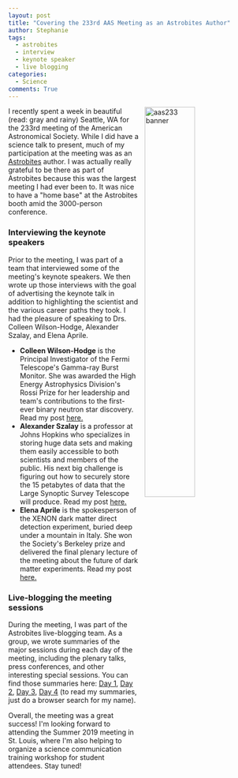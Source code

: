 ```yaml
---
layout: post
title: "Covering the 233rd AAS Meeting as an Astrobites Author"
author: Stephanie
tags:
  - astrobites
  - interview
  - keynote speaker
  - live blogging
categories:
  - Science
comments: True
---
```


<a href="https://aas.org/meetings/aas233" target="_blank"> <img src="{{
'/img/aas233_banner.png'
| prepend: site.baseurl }}" alt="aas233 banner" style="width:
45%; float: right; margin-left: 2.5%; margin-bottom: 2%"> </a>

I recently spent a week in beautiful (read: gray and rainy) Seattle, WA for the
233rd meeting of the American Astronomical Society. While I did have a science
talk to present, much of my participation at the meeting was as an
[Astrobites](https://astrobites.org) author. I was actually really grateful to
be there as part of Astrobites because this was the largest meeting I had ever
been to. It was nice to have a "home base" at the Astrobites booth amid the
3000-person conference.

### Interviewing the keynote speakers

Prior to the meeting, I was part of a team that interviewed some of the
meeting's keynote speakers. We then wrote up those interviews with the goal of
advertising the keynote talk in addition to highlighting the scientist and the
various career paths they took. I had the pleasure of speaking to Drs. Colleen
Wilson-Hodge, Alexander Szalay, and Elena Aprile.
* **Colleen Wilson-Hodge** is the Principal Investigator of the Fermi
  Telescope's Gamma-ray Burst Monitor. She was awarded the High Energy
  Astrophysics Division's Rossi Prize for her leadership and team's
  contributions to the first-ever binary neutron star discovery. Read my post
  [here.](https://astrobites.org/2019/01/02/meet-the-aas-keynote-speakers-dr-colleen-wilson-hodge/)
* **Alexander Szalay**
  is a professor at Johns Hopkins who specializes in storing huge data sets and
  making them easily accessible to both scientists and members of the
  public. His next big challenge is figuring out how to securely store the 15
  petabytes of data that the Large Synoptic Survey Telescope will produce. Read
  my post
  [here.](https://astrobites.org/2019/01/03/meet-the-aas-keynote-speakers-dr-alexander-szalay/)
* **Elena Aprile**
  is the spokesperson of the XENON dark matter direct detection experiment,
  buried deep under a mountain in Italy. She won the Society's Berkeley prize
  and delivered the final plenary lecture of the meeting about the future of
  dark matter experiments. Read my post
  [here.](https://astrobites.org/2019/01/10/meet-the-aas-keynote-speakers-dr-elena-aprile/)

### Live-blogging the meeting sessions

During the meeting, I was part of the Astrobites live-blogging team. As a group,
we wrote summaries of the major sessions during each day of the meeting,
including the plenary talks, press conferences, and other interesting special
sessions. You can find those summaries here: [Day
1](https://astrobites.org/2019/01/12/astrobites-at-aas-233-day-1/), [Day
2](https://astrobites.org/2019/01/12/astrobites-at-aas-233-day-2/), [Day
3](https://astrobites.org/2019/01/12/astrobites-at-aas-233-day-3/), [Day
4](https://astrobites.org/2019/01/12/astrobites-at-aas-233-day-4/) (to read
my summaries, just do a browser search for my name).

Overall, the meeting was a great success! I'm looking forward to attending the
Summer 2019 meeting in St. Louis, where I'm also helping to organize a science
communication training workshop for student attendees. Stay tuned!
